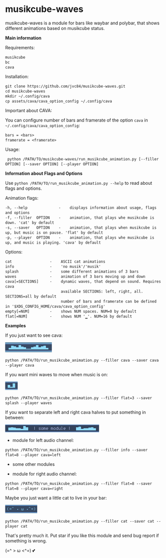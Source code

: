 # musikcube-waves

musikcube-waves is a module for bars like waybar and polybar, that shows different animations based on musikcube status.

**Main information**

Requirements:

```
musikcube
bc
cava
```

Installation:

```
git clone https://github.com/jvc84/musikcube-waves.git
cd musikcube-waves
mkdir ~/.config/cava
cp assets/cava/cava_option_config ~/.config/cava
```

Important about CAVA:

You can configure number of bars and framerate of the option ```cava``` in ```~/.config/cava/cava_option_config```:

```
bars = <bars>
framerate = <framerate>
```

Usage:
```
 python /PATH/TO/musikcube-waves/run_musikcube_animation.py [--filler OPTION] [--saver OPTION] [--player OPTION]
```
 
**Information about Flags and Options**

Use ```python /PATH/TO/run_musikcube_animation.py --help``` to read about flags and options.


Animation flags:
```
-h, --help              -    displays information about usage, flags and options
-f, --filler  OPTION    -    animation, that plays whe musikcube is down. 'cat' by default
-s, --saver   OPTION    -    animation, that plays when musikcube is up, but music is on pause. 'flat' by default
-p, --player  OPTION    -    animation, that plays whe musikcube is up, and music is playing. 'cava' by default
```         

Options:
```
cat                 -    ASCII cat animations
info                -    'no musik'/'musik' 
splash              -    some different animations of 3 bars
waves               -    animation of 3 bars moving up and down
cava[=SECTIONS]     -    dynamic waves, that depend on sound. Requires cava
                         available SECTIONS: left, right, all. SECTIONS=all by default
                         number of bars and framerate can be defined in '$XDG_CONFIG_HOME/cava/cava_option_config'
empty[=NUM]         -    shows NUM spaces. NUM=0 by default
flat[=NUM]          -    shows NUM '▁'. NUM=16 by default

```

**Examples**

If you just want to see cava:

![plot](.doc/images/cava_example.png)

```
python /PATH/TO/run_musikcube_animation.py --filler cava --saver cava --player cava
```

If you want mini waves to move when music is on:

![plot](.doc/images/waves_example.png)

```
python /PATH/TO/run_musikcube_animation.py --filler flat=3 --saver splash --player waves
```

If you want to separate left and right cava halves to put something in between:

![plot](.doc/images/double_cava_example.png)
- module for left audio channel:

```
python /PATH/TO/run_musikcube_animation.py --filler info --saver flat=8 --player cava=left
```

- some other modules

- module for right audio channel:

```
python /PATH/TO/run_musikcube_animation.py --filler flat=8 --saver flat=8 --player cava=right
```

Maybe you just want a little cat to live in your bar:  

![plot](.doc/images/cat_example.png)

```
python /PATH/TO/run_musikcube_animation.py --filler cat --saver cat --player cat
```

That's pretty much it. Put star if you like this module and send bug report if something is wrong.

(=^ > ω <^=) :two_hearts:


